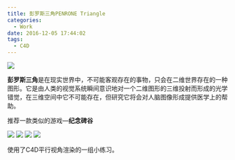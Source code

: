 ```yaml
---
title: 彭罗斯三角PENRONE Triangle
categories:
  - Work
date: 2016-12-05 17:44:02
tags:
  - C4D
---
```


![](http://image.psdpi.com/image/c4d/triangle/squ.png)

**彭罗斯三角**是在现实世界中，不可能客观存在的事物，只会在二维世界存在的一种图形。它是由人类的视觉系统瞬间意识地对一个二维图形的三维投射而形成的光学错觉，在三维空间中它不可能存在，但研究它将会对人脑图像形成提供医学上的帮助。

推荐一款类似的游戏—**纪念碑谷**

<!-- more -->

![](http://image.psdpi.com/image/c4d/triangle/squ.png)
![](http://image.psdpi.com/image/c4d/triangle/squ2.png)
![](http://image.psdpi.com/image/c4d/triangle/squ3.png)
![](http://image.psdpi.com/image/c4d/triangle/squ4.png)

使用了C4D平行视角渲染的一组小练习。